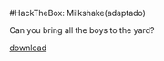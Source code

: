 #HackTheBox: Milkshake(adaptado)

Can you bring all the boys to the yard?

[download](Milkshake.mp3)
